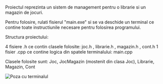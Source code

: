 Proiectul reprezinta un sistem de management pentru o librarie si un magazin de jocuri.

Pentru folosire, rulati fisierul "main.exe" si se va deschide un terminal ce contine toate instructiunile necesare pentru folosirea programului.

Structura proiectului:

4 fisiere .h ce contin clasele folosite: joc.h , librarie.h , magazin.h , cont.h
1 fisier .cpp ce contine logica din spatele terminalului: main.cpp

Clasele folosite sunt:
Joc, JocMagazin (mostenit din clasa Joc), Librarie, Magazin, Cont

![Poza cu terminalul](TerminalPhoto.jpg "Poza cu terminalul")